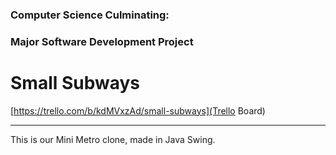### Computer Science Culminating:
### Major Software Development Project

# Small Subways
[https://trello.com/b/kdMVxzAd/small-subways](Trello Board)

---
This is our Mini Metro clone, made in Java Swing.
